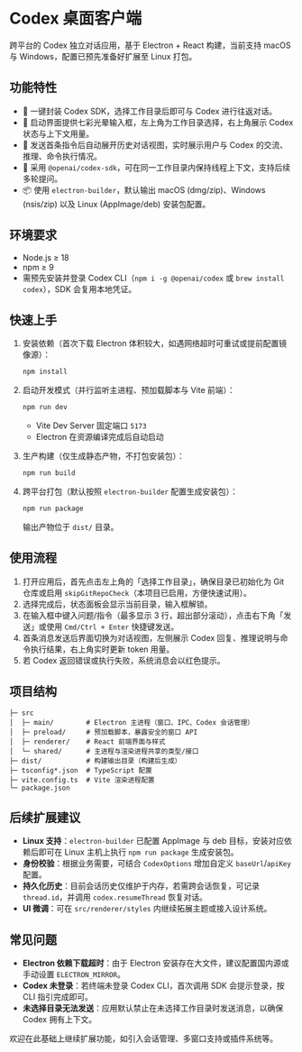 # Codex 桌面客户端

跨平台的 Codex 独立对话应用，基于 Electron + React 构建，当前支持 macOS 与 Windows，配置已预先准备好扩展至 Linux 打包。

## 功能特性

- 🚀 一键封装 Codex SDK，选择工作目录后即可与 Codex 进行往返对话。
- 🌈 启动界面提供七彩光晕输入框，左上角为工作目录选择，右上角展示 Codex 状态与上下文用量。
- 💬 发送首条指令后自动展开历史对话视图，实时展示用户与 Codex 的交流、推理、命令执行情况。
- 🧩 采用 `@openai/codex-sdk`，可在同一工作目录内保持线程上下文，支持后续多轮提问。
- 📦 使用 `electron-builder`，默认输出 macOS (dmg/zip)、Windows (nsis/zip) 以及 Linux (AppImage/deb) 安装包配置。

## 环境要求

- Node.js ≥ 18
- npm ≥ 9
- 需预先安装并登录 Codex CLI（`npm i -g @openai/codex` 或 `brew install codex`），SDK 会复用本地凭证。

## 快速上手

1. 安装依赖（首次下载 Electron 体积较大，如遇网络超时可重试或提前配置镜像源）：

   ```bash
   npm install
   ```

2. 启动开发模式（并行监听主进程、预加载脚本与 Vite 前端）：

   ```bash
   npm run dev
   ```

   - Vite Dev Server 固定端口 `5173`
   - Electron 在资源编译完成后自动启动

3. 生产构建（仅生成静态产物，不打包安装包）：

   ```bash
   npm run build
   ```

4. 跨平台打包（默认按照 `electron-builder` 配置生成安装包）：

   ```bash
   npm run package
   ```

   输出产物位于 `dist/` 目录。

## 使用流程

1. 打开应用后，首先点击左上角的「选择工作目录」，确保目录已初始化为 Git 仓库或启用 `skipGitRepoCheck`（本项目已启用，方便快速试用）。
2. 选择完成后，状态面板会显示当前目录，输入框解锁。
3. 在输入框中键入问题/指令（最多显示 3 行，超出部分滚动），点击右下角「发送」或使用 `Cmd/Ctrl + Enter` 快捷键发送。
4. 首条消息发送后界面切换为对话视图，左侧展示 Codex 回复、推理说明与命令执行结果，右上角实时更新 token 用量。
5. 若 Codex 返回错误或执行失败，系统消息会以红色提示。

## 项目结构

```
├─ src
│  ├─ main/        # Electron 主进程（窗口、IPC、Codex 会话管理）
│  ├─ preload/     # 预加载脚本，暴露安全的窗口 API
│  ├─ renderer/    # React 前端界面与样式
│  └─ shared/      # 主进程与渲染进程共享的类型/接口
├─ dist/           # 构建输出目录（构建后生成）
├─ tsconfig*.json  # TypeScript 配置
├─ vite.config.ts  # Vite 渲染进程配置
└─ package.json
```

## 后续扩展建议

- **Linux 支持**：`electron-builder` 已配置 AppImage 与 deb 目标，安装对应依赖后即可在 Linux 主机上执行 `npm run package` 生成安装包。
- **身份校验**：根据业务需要，可结合 `CodexOptions` 增加自定义 `baseUrl`/`apiKey` 配置。
- **持久化历史**：目前会话历史仅维护于内存，若需跨会话恢复，可记录 `thread.id`，并调用 `codex.resumeThread` 恢复对话。
- **UI 微调**：可在 `src/renderer/styles` 内继续拓展主题或接入设计系统。

## 常见问题

- **Electron 依赖下载超时**：由于 Electron 安装存在大文件，建议配置国内源或手动设置 `ELECTRON_MIRROR`。
- **Codex 未登录**：若终端未登录 Codex CLI，首次调用 SDK 会提示登录，按 CLI 指引完成即可。
- **未选择目录无法发送**：应用默认禁止在未选择工作目录时发送消息，以确保 Codex 拥有上下文。

欢迎在此基础上继续扩展功能，如引入会话管理、多窗口支持或插件系统等。
